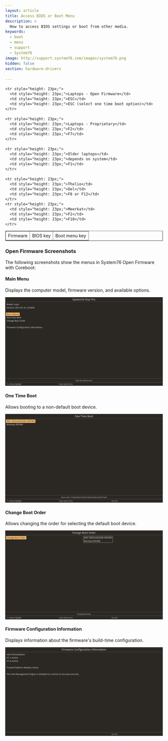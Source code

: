 ```yaml
---
layout: article
title: Access BIOS or Boot Menu
description: >
  How to access BIOS settings or boot from other media.
keywords:
  - boot
  - menu
  - support
  - System76
image: http://support.system76.com/images/system76.png
hidden: false
section: hardware-drivers

---
```


<table border=1>
  <tbody>
    <tr style="height: 23px;">
      <td style="height: 23px;">Firmware</td>
      <td style="height: 23px;">BIOS key</td>
      <td style="height: 23px;">Boot menu key</td>
    </tr>

    <tr style="height: 23px;">
      <td style="height: 23px;">Laptops - Open Firmware</td>
      <td style="height: 23px;">ESC</td>
      <td style="height: 23px;">ESC (select one time boot option)</td>
    </tr>

    <tr style="height: 23px;">
      <td style="height: 23px;">Laptops - Proprietary</td>
      <td style="height: 23px;">F2</td>
      <td style="height: 23px;">F7</td>
    </tr>

    <tr style="height: 23px;">
      <td style="height: 23px;">Older laptops</td>
      <td style="height: 23px;">depends on system</td>
      <td style="height: 23px;">F1</td>
    </tr>

    <tr style="height: 23px;">
      <td style="height: 23px;">Thelio</td>
      <td style="height: 23px;">Del</td>
      <td style="height: 23px;">F8 or F12</td>
    </tr>
    <tr style="height: 23px;">
      <td style="height: 23px;">Meerkat</td>
      <td style="height: 23px;">F2</td>
      <td style="height: 23px;">F10</td>
    </tr>


  </tbody>
</table>

### Open Firmware Screenshots

The following screenshots show the menus in System76 Open Firmware with Coreboot:

#### Main Menu

Displays the computer model, firmware version, and available options.

![Main menu](/images/boot-menu/homepage.jpg)

#### One Time Boot

Allows booting to a non-default boot device.

![One Time Boot](/images/boot-menu/one-time-boot.jpg)

#### Change Boot Order

Allows changing the order for selecting the default boot device.

![Change Boot Order](/images/boot-menu/change-boot-order.jpg)

#### Firmware Configuration Information

Displays information about the firmware's build-time configuration.

![Configuration info](/images/boot-menu/configuration-info.jpg)
